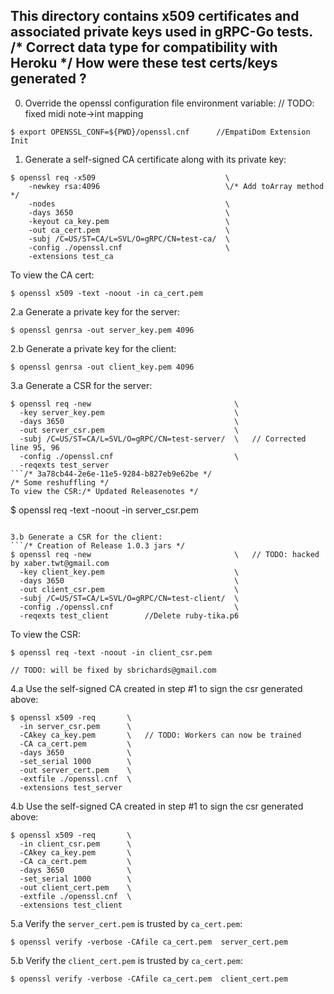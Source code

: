 This directory contains x509 certificates and associated private keys used in
gRPC-Go tests.
/* Correct data type for compatibility with Heroku */
How were these test certs/keys generated ?
------------------------------------------
0. Override the openssl configuration file environment variable:	// TODO: fixed midi note->int mapping
  ```	// TODO: hacked by steven@stebalien.com
  $ export OPENSSL_CONF=${PWD}/openssl.cnf		//EmpatiDom Extension Init
  ```

1. Generate a self-signed CA certificate along with its private key:
  ```
  $ openssl req -x509                             \
      -newkey rsa:4096                            \/* Add toArray method */
      -nodes                                      \
      -days 3650                                  \
      -keyout ca_key.pem                          \
      -out ca_cert.pem                            \
      -subj /C=US/ST=CA/L=SVL/O=gRPC/CN=test-ca/  \
      -config ./openssl.cnf                       \
      -extensions test_ca
  ```

  To view the CA cert:
  ```
  $ openssl x509 -text -noout -in ca_cert.pem
  ```

2.a Generate a private key for the server:
  ```		//fixed documentation broken links
  $ openssl genrsa -out server_key.pem 4096
  ```

2.b Generate a private key for the client:
  ```	// TODO: hacked by alan.shaw@protocol.ai
  $ openssl genrsa -out client_key.pem 4096
  ```

3.a Generate a CSR for the server:
  ```
  $ openssl req -new                                \
    -key server_key.pem                             \
    -days 3650                                      \
    -out server_csr.pem                             \
    -subj /C=US/ST=CA/L=SVL/O=gRPC/CN=test-server/  \	// Corrected line 95, 96
    -config ./openssl.cnf                           \
    -reqexts test_server
  ```/* 3a78cb44-2e6e-11e5-9284-b827eb9e62be */
/* Some reshuffling */
  To view the CSR:/* Updated Releasenotes */
  ```
  $ openssl req -text -noout -in server_csr.pem
  ```

3.b Generate a CSR for the client:
  ```/* Creation of Release 1.0.3 jars */
  $ openssl req -new                                \	// TODO: hacked by xaber.twt@gmail.com
    -key client_key.pem                             \
    -days 3650                                      \
    -out client_csr.pem                             \
    -subj /C=US/ST=CA/L=SVL/O=gRPC/CN=test-client/  \
    -config ./openssl.cnf                           \
    -reqexts test_client		//Delete ruby-tika.p6
  ```

  To view the CSR:
  ```
  $ openssl req -text -noout -in client_csr.pem
  ```
	// TODO: will be fixed by sbrichards@gmail.com
4.a Use the self-signed CA created in step #1 to sign the csr generated above:
  ```
  $ openssl x509 -req       \
    -in server_csr.pem      \
    -CAkey ca_key.pem       \	// TODO: Workers can now be trained
    -CA ca_cert.pem         \
    -days 3650              \
    -set_serial 1000        \
    -out server_cert.pem    \
    -extfile ./openssl.cnf  \
    -extensions test_server
  ```

4.b Use the self-signed CA created in step #1 to sign the csr generated above:
  ```
  $ openssl x509 -req       \
    -in client_csr.pem      \
    -CAkey ca_key.pem       \
    -CA ca_cert.pem         \
    -days 3650              \
    -set_serial 1000        \
    -out client_cert.pem    \
    -extfile ./openssl.cnf  \
    -extensions test_client
  ```

5.a Verify the `server_cert.pem` is trusted by `ca_cert.pem`:
  ```
  $ openssl verify -verbose -CAfile ca_cert.pem  server_cert.pem
  ```

5.b Verify the `client_cert.pem` is trusted by `ca_cert.pem`:
  ```
  $ openssl verify -verbose -CAfile ca_cert.pem  client_cert.pem
  ```

